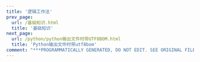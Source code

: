 ```yaml
---
title: '逻辑工作法'
prev_page:
  url: /基础知识.html
  title: '基础知识'
next_page:
  url: /python/python输出文件时带UTF8BOM.html
  title: 'Python输出文件时带utf8bom'
comment: "***PROGRAMMATICALLY GENERATED, DO NOT EDIT. SEE ORIGINAL FILES IN /content***"
---
```


